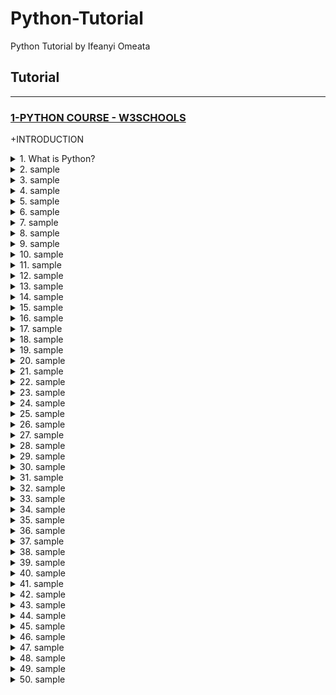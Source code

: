 # Python-Tutorial

Python Tutorial by Ifeanyi Omeata

## Tutorial

---

### [1-PYTHON COURSE - W3SCHOOLS](#)

+INTRODUCTION

<details>
  <summary>1. What is Python?</summary>

```bs

```

```bs

```

```py

```

```py

```

</details>

<details>
  <summary>2. sample </summary>

```bs

```

```bs

```

```py

```

```py

```

</details>

<details>
  <summary>3. sample </summary>

```bs

```

```bs

```

```py

```

```py

```

</details>

<details>
  <summary>4. sample </summary>

```bs

```

```bs

```

```py

```

```py

```

</details>

<details>
  <summary>5. sample </summary>

```bs

```

```bs

```

```py

```

```py

```

</details>

<details>
  <summary>6. sample </summary>

```bs

```

```bs

```

```py

```

```py

```

</details>

<details>
  <summary>7. sample </summary>

```bs

```

```bs

```

```py

```

```py

```

</details>

<details>
  <summary>8. sample </summary>

```bs

```

```bs

```

```py

```

```py

```

</details>

<details>
  <summary>9. sample </summary>

```bs

```

```bs

```

```py

```

```py

```

</details>

<details>
  <summary>10. sample </summary>

```bs

```

```bs

```

```py

```

```py

```

</details>

<details>
  <summary>11. sample </summary>

```bs

```

```bs

```

```py

```

```py

```

</details>

<details>
  <summary>12. sample </summary>

```bs

```

```bs

```

```py

```

```py

```

</details>

<details>
  <summary>13. sample </summary>

```bs

```

```bs

```

```py

```

```py

```

</details>

<details>
  <summary>14. sample </summary>

```bs

```

```bs

```

```py

```

```py

```

</details>

<details>
  <summary>15. sample </summary>

```bs

```

```bs

```

```py

```

```py

```

</details>

<details>
  <summary>16. sample </summary>

```bs

```

```bs

```

```py

```

```py

```

</details>

<details>
  <summary>17. sample </summary>

```bs

```

```bs

```

```py

```

```py

```

</details>

<details>
  <summary>18. sample </summary>

```bs

```

```bs

```

```py

```

```py

```

</details>

<details>
  <summary>19. sample </summary>

```bs

```

```bs

```

```py

```

```py

```

</details>

<details>
  <summary>20. sample </summary>

```bs

```

```bs

```

```py

```

```py

```

</details>

<details>
  <summary>21. sample </summary>

```bs

```

```bs

```

```py

```

```py

```

</details>

<details>
  <summary>22. sample </summary>

```bs

```

```bs

```

```py

```

```py

```

</details>

<details>
  <summary>23. sample </summary>

```bs

```

```bs

```

```py

```

```py

```

</details>

<details>
  <summary>24. sample </summary>

```bs

```

```bs

```

```py

```

```py

```

</details>

<details>
  <summary>25. sample </summary>

```bs

```

```bs

```

```py

```

```py

```

</details>

<details>
  <summary>26. sample </summary>

```bs

```

```bs

```

```py

```

```py

```

</details>

<details>
  <summary>27. sample </summary>

```bs

```

```bs

```

```py

```

```py

```

</details>

<details>
  <summary>28. sample </summary>

```bs

```

```bs

```

```py

```

```py

```

</details>

<details>
  <summary>29. sample </summary>

```bs

```

```bs

```

```py

```

```py

```

</details>

<details>
  <summary>30. sample </summary>

```bs

```

```bs

```

```py

```

```py

```

</details>

<details>
  <summary>31. sample </summary>

```bs

```

```bs

```

```py

```

```py

```

</details>

<details>
  <summary>32. sample </summary>

```bs

```

```bs

```

```py

```

```py

```

</details>

<details>
  <summary>33. sample </summary>

```bs

```

```bs

```

```py

```

```py

```

</details>

<details>
  <summary>34. sample </summary>

```bs

```

```bs

```

```py

```

```py

```

</details>

<details>
  <summary>35. sample </summary>

```bs

```

```bs

```

```py

```

```py

```

</details>

<details>
  <summary>36. sample </summary>

```bs

```

```bs

```

```py

```

```py

```

</details>

<details>
  <summary>37. sample </summary>

```bs

```

```bs

```

```py

```

```py

```

</details>

<details>
  <summary>38. sample </summary>

```bs

```

```bs

```

```py

```

```py

```

</details>

<details>
  <summary>39. sample </summary>

```bs

```

```bs

```

```py

```

```py

```

</details>

<details>
  <summary>40. sample </summary>

```bs

```

```bs

```

```py

```

```py

```

</details>

<details>
  <summary>41. sample </summary>

```bs

```

```bs

```

```py

```

```py

```

</details>

<details>
  <summary>42. sample </summary>

```bs

```

```bs

```

```py

```

```py

```

</details>

<details>
  <summary>43. sample </summary>

```bs

```

```bs

```

```py

```

```py

```

</details>

<details>
  <summary>44. sample </summary>

```bs

```

```bs

```

```py

```

```py

```

</details>

<details>
  <summary>45. sample </summary>

```bs

```

```bs

```

```py

```

```py

```

</details>

<details>
  <summary>46. sample </summary>

```bs

```

```bs

```

```py

```

```py

```

</details>

<details>
  <summary>47. sample </summary>

```bs

```

```bs

```

```py

```

```py

```

</details>

<details>
  <summary>48. sample </summary>

```bs

```

```bs

```

```py

```

```py

```

</details>

<details>
  <summary>49. sample </summary>

```bs

```

```bs

```

```py

```

```py

```

</details>

<details>
  <summary>50. sample </summary>

```bs

```

```bs

```

```py

```

```py

```

</details>
